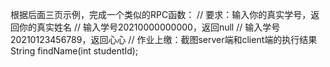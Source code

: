 根据后面三页示例，完成一个类似的RPC函数：
// 要求：输入你的真实学号，返回你的真实姓名
// 输入学号20210000000000，返回null
// 输入学号20210123456789，返回心心
// 作业上缴：截图server端和client端的执行结果
String findName(int studentId);
